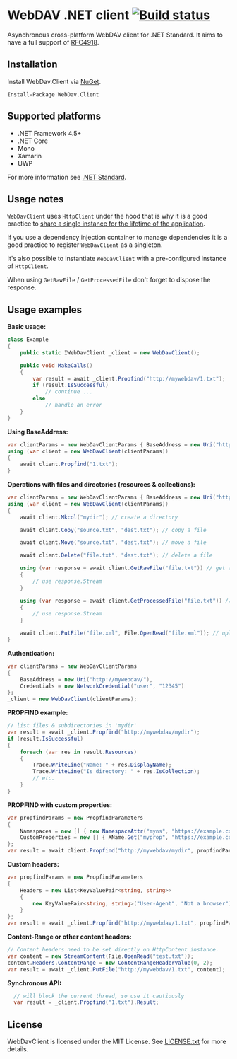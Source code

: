 # WebDAV .NET client [![Build status](https://ci.appveyor.com/api/projects/status/xee0yxvah59ffvd3?svg=true)](https://ci.appveyor.com/project/skazantsev/webdavclient)

Asynchronous cross-platform WebDAV client for .NET Standard. It aims to have a full support of [RFC4918](https://tools.ietf.org/html/rfc4918).

## Installation
Install WebDav.Client via [NuGet](https://www.nuget.org/packages/WebDav.Client/).
```
Install-Package WebDav.Client
```

## Supported platforms
- .NET Framework 4.5+
- .NET Core
- Mono
- Xamarin
- UWP

For more information see [.NET Standard](https://docs.microsoft.com/en-us/dotnet/standard/net-standard).

## Usage notes
`WebDavClient` uses `HttpClient` under the hood that is why it is a good practice to [share a single instance for the lifetime of the application](https://aspnetmonsters.com/2016/08/2016-08-27-httpclientwrong/).

If you use a dependency injection container to manage dependencies it is a good practice to register `WebDavClient` as a singleton.

It's also possible to instantiate `WebDavClient` with a pre-configured instance of `HttpClient`.

When using `GetRawFile` / `GetProcessedFile` don't forget to dispose the response.

## Usage examples

**Basic usage:**
``` csharp
class Example
{
    public static IWebDavClient _client = new WebDavClient();

    public void MakeCalls()
    {
        var result = await _client.Propfind("http://mywebdav/1.txt");
        if (result.IsSuccessful)
            // continue ...
        else
            // handle an error
    }
}
```

**Using BaseAddress:**
``` csharp
var clientParams = new WebDavClientParams { BaseAddress = new Uri("http://mywebdav/") };
using (var client = new WebDavClient(clientParams))
{
    await client.Propfind("1.txt");
}
```

**Operations with files and directories (resources & collections):**
``` csharp
var clientParams = new WebDavClientParams { BaseAddress = new Uri("http://mywebdav/") };
using (var client = new WebDavClient(clientParams))
{
    await client.Mkcol("mydir"); // create a directory

    await client.Copy("source.txt", "dest.txt"); // copy a file

    await client.Move("source.txt", "dest.txt"); // move a file

    await client.Delete("file.txt", "dest.txt"); // delete a file

    using (var response = await client.GetRawFile("file.txt")) // get a file without processing from the server
    {
        // use response.Stream
    }

    using (var response = await client.GetProcessedFile("file.txt")) // get a file that can be processed by the server
    {
        // use response.Stream
    }

    await client.PutFile("file.xml", File.OpenRead("file.xml")); // upload a resource
}
```

**Authentication:**
``` csharp
var clientParams = new WebDavClientParams
{
    BaseAddress = new Uri("http://mywebdav/"),
    Credentials = new NetworkCredential("user", "12345")
};
_client = new WebDavClient(clientParams);
```

**PROPFIND example:**
``` csharp
// list files & subdirectories in 'mydir'
var result = await _client.Propfind("http://mywebdav/mydir");
if (result.IsSuccessful)
{
    foreach (var res in result.Resources)
    {
        Trace.WriteLine("Name: " + res.DisplayName);
        Trace.WriteLine("Is directory: " + res.IsCollection);
        // etc.
    }
}
```

**PROPFIND with custom properties:**
``` csharp
var propfindParams = new PropfindParameters
{
    Namespaces = new [] { new NamespaceAttr("myns", "https://example.com/") },
    CustomProperties = new [] { XName.Get("myprop", "https://example.com/") }
};
var result = await client.Propfind("http://mywebdav/mydir", propfindParams);
```

**Custom headers:**
``` csharp
var propfindParams = new PropfindParameters
{
    Headers = new List<KeyValuePair<string, string>>
    {
        new KeyValuePair<string, string>("User-Agent", "Not a browser")
    }
};
var result = await _client.Propfind("http://mywebdav/1.txt", propfindParams);
```

**Content-Range or other content headers:**
``` csharp
// Content headers need to be set directly on HttpContent instance.
var content = new StreamContent(File.OpenRead("test.txt"));
content.Headers.ContentRange = new ContentRangeHeaderValue(0, 2);
var result = await _client.PutFile("http://mywebdav/1.txt", content);
```

**Synchronous API:**
``` csharp
  // will block the current thread, so use it cautiously
  var result = _client.Propfind("1.txt").Result;
```

## License
WebDavClient is licensed under the MIT License. See [LICENSE.txt](https://github.com/skazantsev/WebDavClient/blob/master/LICENSE.txt) for more details.
